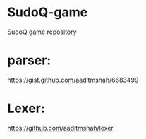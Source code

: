 # SudoQ-game
SudoQ game repository

# parser: 

https://gist.github.com/aaditmshah/6683499

# Lexer: 
https://github.com/aaditmshah/lexer
